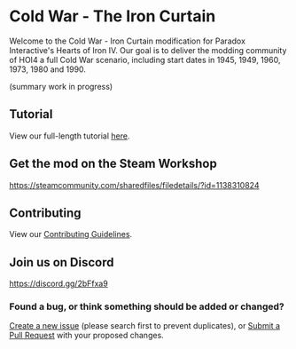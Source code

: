# Cold War - The Iron Curtain
Welcome to the Cold War - Iron Curtain modification for Paradox Interactive's Hearts of Iron IV.
Our goal is to deliver the modding community of HOI4 a full Cold War scenario, including start dates in 1945, 1949, 1960, 1973, 1980 and 1990. 

(summary work in progress)

## Tutorial
View our full-length tutorial [here](./tutorial.md).

## Get the mod on the Steam Workshop
https://steamcommunity.com/sharedfiles/filedetails/?id=1138310824

## Contributing
View our [Contributing Guidelines](./CONTRIBUTING.md).

## Join us on Discord
https://discord.gg/2bFfxa9

### Found a bug, or think something should be added or changed?
[Create a new issue](https://github.com/swf541/Cold-War--The-Iron-Curtain/issues) (please search first to prevent duplicates), or [Submit a Pull Request](https://github.com/swf541/Cold-War--The-Iron-Curtain/pulls) with your proposed changes.
